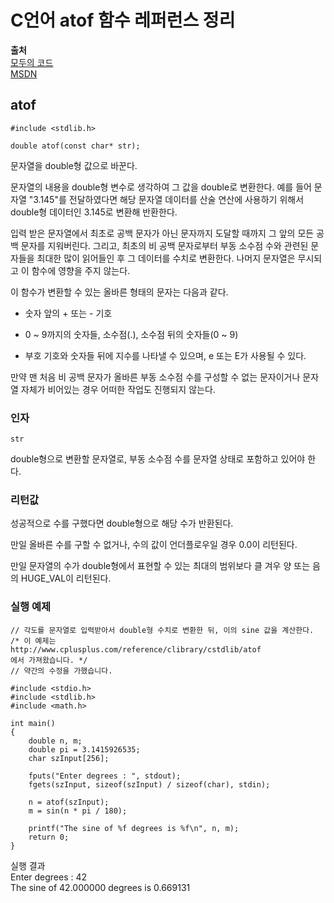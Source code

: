 # C언어 atof 함수 레퍼런스 정리
  
**출처**  
<a href = "https://modoocode.com/124">모두의 코드</a>  
<a href = "https://docs.microsoft.com/ko-kr/cpp/c-runtime-library/reference/atof-atof-l-wtof-wtof-l?view=vs-2019">MSDN</a>  
  
## atof
  
    #include <stdlib.h>

    double atof(const char* str);
  
문자열을 double형 값으로 바꾼다.  
  
문자열의 내용을 double형 변수로 생각하여 그 값을 double로 변환한다. 예를 들어 문자열 "3.145"를 전달하였다면 해당 문자열 데이터를 산술 연산에 사용하기 위해서 double형 데이터인 3.145로 변환해 반환한다.  
  
입력 받은 문자열에서 최초로 공백 문자가 아닌 문자까지 도달할 때까지 그 앞의 모든 공백 문자를 지워버린다. 그리고, 최초의 비 공백 문자로부터 부동 소수점 수와 관련된 문자들을 최대한 많이 읽어들인 후 그 데이터를 수치로 변환한다. 나머지 문자열은 무시되고 이 함수에 영향을 주지 않는다.  
  
이 함수가 변환할 수 있는 올바른 형태의 문자는 다음과 같다.  
  
- 숫자 앞의 + 또는 - 기호  
  
- 0 ~ 9까지의 숫자들, 소수점(.), 소수점 뒤의 숫자들(0 ~ 9)  
  
- 부호 기호와 숫자들 뒤에 지수를 나타낼 수 있으며, e 또는 E가 사용될 수 있다.  
  
만약 맨 처음 비 공백 문자가 올바른 부동 소수점 수를 구성할 수 없는 문자이거나 문자열 자체가 비어있는 경우 어떠한 작업도 진행되지 않는다.  
  
### 인자
  
    str
  
double형으로 변환할 문자열로, 부동 소수점 수를 문자열 상태로 포함하고 있어야 한다.  
  
### 리턴값
  
성공적으로 수를 구했다면 double형으로 해당 수가 반환된다.  
  
만일 올바른 수를 구할 수 없거나, 수의 값이 언더플로우일 경우 0.0이 리턴된다.  
  
만일 문자열의 수가 double형에서 표현할 수 있는 최대의 범위보다 클 겨우 양 또는 음의 HUGE_VAL이 리턴된다.  
  
### 실행 예제
  
    // 각도를 문자열로 입력받아서 double형 수치로 변환한 뒤, 이의 sine 값을 계산한다.
    /* 이 예제는
    http://www.cplusplus.com/reference/clibrary/cstdlib/atof
    에서 가져왔습니다. */
    // 약간의 수정을 가했습니다.

    #include <stdio.h>
    #include <stdlib.h>
    #include <math.h>

    int main()
    {
        double n, m;
        double pi = 3.1415926535;
        char szInput[256];
        
        fputs("Enter degrees : ", stdout);
        fgets(szInput, sizeof(szInput) / sizeof(char), stdin);
        
        n = atof(szInput);
        m = sin(n * pi / 180);
        
        printf("The sine of %f degrees is %f\n", n, m);
        return 0;
    }
  
실행 결과  
Enter degrees : 42  
The sine of 42.000000 degrees is 0.669131  
